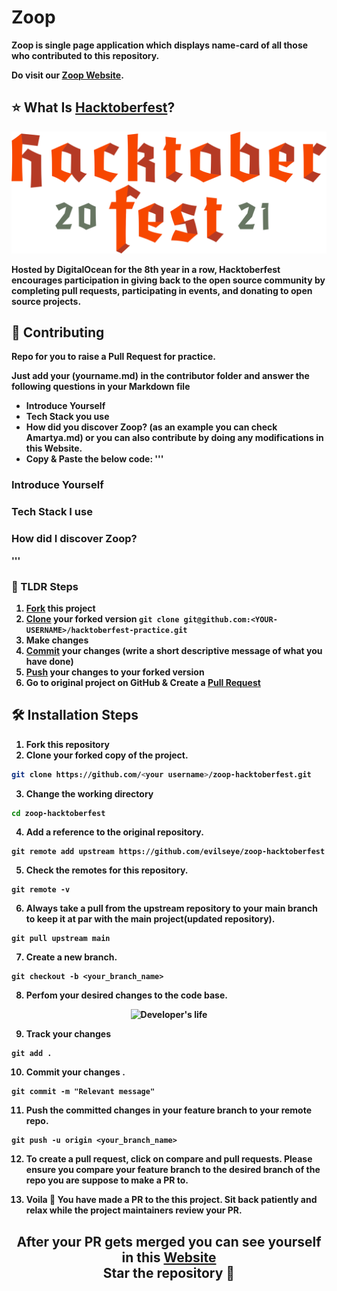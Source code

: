 # Zoop 
<strong>Zoop is single page application which displays name-card of all those who contributed to this repository.

Do visit our [Zoop Website](https://evilseye.github.io/Zoop-Hacktoberfest/).

## ⭐ What Is [Hacktoberfest](https://hacktoberfest.digitalocean.com/)?

![Hacktoberfest Logo](./hacktoberfest.png)

Hosted by DigitalOcean for the 8th year in a row, Hacktoberfest encourages participation in giving back to the open source community by completing pull requests, participating in events, and donating to open source projects.

## 🚀 Contributing

Repo for you to raise a Pull Request for practice.

Just add your **(yourname.md)** in the contributor folder and answer the following questions in your Markdown file
- Introduce Yourself
- Tech Stack you use
- How did you discover Zoop?
 (as an example you can check **Amartya.md**) or you can also contribute by doing any modifications in this Website.
- Copy & Paste the below code:
 '''
 ### Introduce Yourself

### Tech Stack I use

### How did I discover Zoop?
 
 '''

### 👀 TLDR Steps

1. [Fork](https://help.github.com/articles/fork-a-repo/) this project 
2. [Clone](https://help.github.com/articles/fork-a-repo/#step-2-create-a-local-clone-of-your-fork) your forked version `git clone git@github.com:<YOUR-USERNAME>/hacktoberfest-practice.git`
3. Make changes 
4. [Commit](https://help.github.com/articles/adding-a-file-to-a-repository-using-the-command-line/) your changes (write a short descriptive message of what you have done)
5. [Push](https://help.github.com/articles/pushing-to-a-remote/) your changes to your forked version
6. Go to original project on GitHub & Create a [Pull Request](https://help.github.com/articles/about-pull-requests/)

## 🛠️ Installation Steps

1. Fork this repository
2. Clone your forked copy of the project.

```bash
git clone https://github.com/<your username>/zoop-hacktoberfest.git
```

3. Change the working directory

```bash
cd zoop-hacktoberfest
```

4. Add a reference to the original repository.

```
git remote add upstream https://github.com/evilseye/zoop-hacktoberfest
```

5. Check the remotes for this repository.

```
git remote -v
```

6. Always take a pull from the upstream repository to your main branch to keep it at par with the main project(updated repository).

```
git pull upstream main
```

7. Create a new branch.

```
git checkout -b <your_branch_name>
```

8. Perfom your desired changes to the code base.

<p align="center">
 <img width="70%" height="30%" alt="Developer's life" src="https://i.postimg.cc/Fs75yYVT/giphy.gif">
</p>

<!--[![giphy.gif](https://i.postimg.cc/Fs75yYVT/giphy.gif)](https://postimg.cc/jL0FKd9f)-->

9. Track your changes

```
git add .
```

10. Commit your changes .

```
git commit -m "Relevant message"
```

11. Push the committed changes in your feature branch to your remote repo.

```
git push -u origin <your_branch_name>
```

12. To create a pull request, click on compare and pull requests. Please ensure you compare your feature branch to the desired branch of the repo you are suppose to make a PR to.

13. Voila 🎉 You have made a PR to the this project. Sit back patiently and relax while the project maintainers review your PR.

<h2 align="center">After your PR gets merged you can see yourself in this  <a href="https://evilseye.github.io/Zoop-Hacktoberfest/">Website</a><br>Star the repository 💙</h2>
